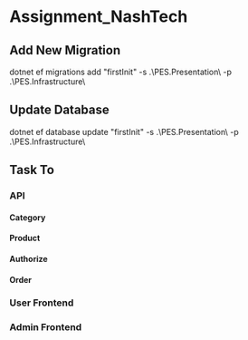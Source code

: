 # Assignment_NashTech

## Add New Migration
dotnet ef migrations add "firstInit" -s .\PES.Presentation\  -p .\PES.Infrastructure\
## Update Database
dotnet ef database update "firstInit" -s .\PES.Presentation\  -p .\PES.Infrastructure\


## Task To
### API
#### Category
#### Product
#### Authorize
#### Order
### User Frontend
### Admin Frontend
